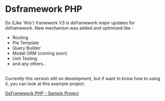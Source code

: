 # Dsframework PHP
Ds (Like 'this') framework V3 is dsframework major updates for dsframework. New mechanism was added and optimized like :
<ul>
  <li>Routing</li>
  <li>Pie Template</li>
  <li>Query Builder</li>
  <li>Model ORM (coming soon)</li>
  <li>Unit Testing</li>
  <li>and any others..</li>
</ul>
<br>
Currently this version still on development, but if want to know how to using it, you can look at this example project.

[DsFramework PHP - Sample Project](https://github.com/devarofi/dsframework) 